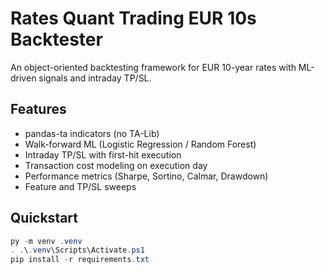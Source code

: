 # Rates Quant Trading EUR 10s Backtester

An object-oriented backtesting framework for EUR 10-year rates with ML-driven signals and intraday TP/SL.

## Features
- pandas-ta indicators (no TA-Lib)
- Walk-forward ML (Logistic Regression / Random Forest)
- Intraday TP/SL with first-hit execution
- Transaction cost modeling on execution day
- Performance metrics (Sharpe, Sortino, Calmar, Drawdown)
- Feature and TP/SL sweeps

## Quickstart
```powershell
py -m venv .venv
. .\.venv\Scripts\Activate.ps1
pip install -r requirements.txt